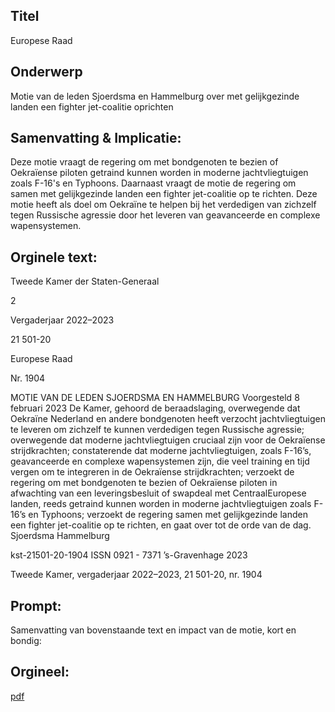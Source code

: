 ## Titel
Europese Raad
## Onderwerp
Motie van de leden Sjoerdsma en Hammelburg over met gelijkgezinde landen een fighter jet-coalitie oprichten
## Samenvatting & Implicatie:

Deze motie vraagt de regering om met bondgenoten te bezien of Oekraïense piloten getraind kunnen worden in moderne jachtvliegtuigen zoals F-16's en Typhoons. Daarnaast vraagt de motie de regering om samen met gelijkgezinde landen een fighter jet-coalitie op te richten. Deze motie heeft als doel om Oekraïne te helpen bij het verdedigen van zichzelf tegen Russische agressie door het leveren van geavanceerde en complexe wapensystemen.
## Orginele text:


Tweede Kamer der Staten-Generaal

2

Vergaderjaar 2022–2023

21 501-20

Europese Raad

Nr. 1904

MOTIE VAN DE LEDEN SJOERDSMA EN HAMMELBURG
Voorgesteld 8 februari 2023
De Kamer,
gehoord de beraadslaging,
overwegende dat Oekraïne Nederland en andere bondgenoten heeft
verzocht jachtvliegtuigen te leveren om zichzelf te kunnen verdedigen
tegen Russische agressie;
overwegende dat moderne jachtvliegtuigen cruciaal zijn voor de
Oekraïense strijdkrachten;
constaterende dat moderne jachtvliegtuigen, zoals F-16’s, geavanceerde
en complexe wapensystemen zijn, die veel training en tijd vergen om te
integreren in de Oekraïense strijdkrachten;
verzoekt de regering om met bondgenoten te bezien of Oekraïense piloten
in afwachting van een leveringsbesluit of swapdeal met CentraalEuropese landen, reeds getraind kunnen worden in moderne jachtvliegtuigen zoals F-16’s en Typhoons;
verzoekt de regering samen met gelijkgezinde landen een fighter
jet-coalitie op te richten,
en gaat over tot de orde van de dag.
Sjoerdsma
Hammelburg

kst-21501-20-1904
ISSN 0921 - 7371
’s-Gravenhage 2023

Tweede Kamer, vergaderjaar 2022–2023, 21 501-20, nr. 1904


## Prompt:
Samenvatting van bovenstaande text en impact van de motie, kort en bondig:

## Orgineel:
[pdf](https://gegevensmagazijn.tweedekamer.nl/OData/v4/2.0/Document(e091022c-805f-49e1-bf3d-a22788874a68)/resource)
